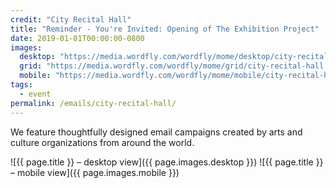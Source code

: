 ```yaml
---
credit: "City Recital Hall"
title: "Reminder - You're Invited: Opening of The Exhibition Project"
date: 2019-01-01T00:00:00-0800
images:
  desktop: "https://media.wordfly.com/wordfly/mome/desktop/city-recital-hall.jpg"
  grid: "https://media.wordfly.com/wordfly/mome/grid/city-recital-hall.jpg"
  mobile: "https://media.wordfly.com/wordfly/mome/mobile/city-recital-hall.jpg"
tags:
  - event
permalink: /emails/city-recital-hall/
---
```

We feature thoughtfully designed email campaigns created by arts and culture organizations from around the world.

![{{ page.title }} – desktop view]({{ page.images.desktop }})
![{{ page.title }} – mobile view]({{ page.images.mobile }})
